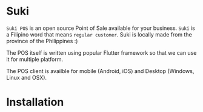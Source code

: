 # Suki
`Suki POS` is an open source Point of Sale available for your business. `Suki` is a Filipino word that means `regular customer`. Suki is locally made from the province of the Philippines :)

The POS itself is written using popular Flutter framework so that we can use it for multiple platform.

The POS client is availble for mobile (Android, iOS) and Desktop (Windows, Linux and OSX).

# Installation
